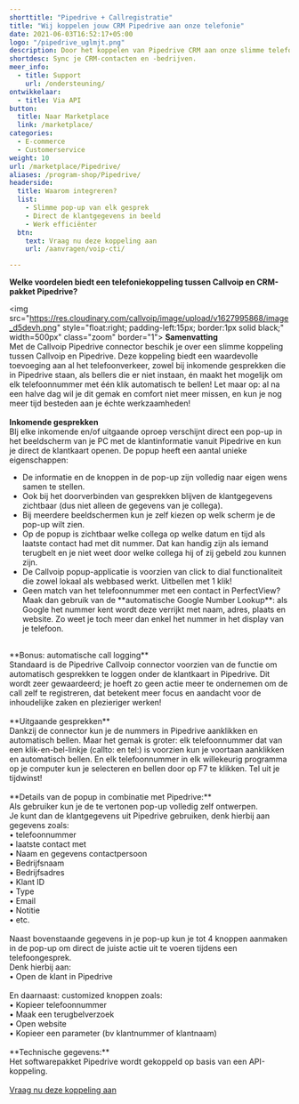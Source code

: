 ```yaml
---
shorttitle: "Pipedrive + Callregistratie"
title: "Wij koppelen jouw CRM Pipedrive aan onze telefonie"
date: 2021-06-03T16:52:17+05:00
logo: "/pipedrive_uglmjt.png"
description: Door het koppelen van Pipedrive CRM aan onze slimme telefonie werk je een stuk efficienter.
shortdesc: Sync je CRM-contacten en -bedrijven.
meer_info:
  - title: Support
    url: /ondersteuning/
ontwikkelaar:
  - title: Via API
button:
  title: Naar Marketplace
  link: /marketplace/
categories:
  - E-commerce
  - Customerservice
weight: 10
url: /marketplace/Pipedrive/
aliases: /program-shop/Pipedrive/
headerside:
  title: Waarom integreren?
  list:
    - Slimme pop-up van elk gesprek
    - Direct de klantgegevens in beeld
    - Werk efficiënter
  btn:
    text: Vraag nu deze koppeling aan
    url: /aanvragen/voip-cti/

---
```


**Welke voordelen biedt een telefoniekoppeling tussen Callvoip en CRM-pakket Pipedrive?**

<img src="https://res.cloudinary.com/callvoip/image/upload/v1627995868/image_d5devh.png" style="float:right; padding-left:15px; border:1px solid black;" width=500px" class="zoom" border="1">
**Samenvatting**<br>
Met de Callvoip Pipedrive connector beschik je over een slimme koppeling tussen Callvoip en Pipedrive. Deze koppeling biedt een waardevolle toevoeging aan al het telefoonverkeer, zowel bij inkomende gesprekken die in Pipedrive staan, als bellers die er niet instaan, én maakt het mogelijk om elk telefoonnummer met één klik automatisch te bellen! Let maar op: al na een halve dag wil je dit gemak en comfort niet meer missen, en kun je nog meer tijd besteden aan je échte werkzaamheden!<br>
<br>
**Inkomende gesprekken**<br>
BIj elke inkomende en/of uitgaande oproep verschijnt direct een pop-up in het beeldscherm van je PC met de klantinformatie vanuit Pipedrive en kun je direct de klantkaart openen. De popup heeft een aantal unieke eigenschappen:<br>
<div class="usp-list">
<ul>
<li>De informatie en de knoppen in de pop-up zijn volledig naar eigen wens samen te stellen.</li>
<li>Ook bij het doorverbinden van gesprekken blijven de klantgegevens zichtbaar (dus niet alleen de gegevens van je collega).</li>
<li>Bij meerdere beeldschermen kun je zelf kiezen op welk scherm je de pop-up wilt zien.</li>
<li>Op de popup is zichtbaar welke collega op welke datum en tijd als laatste contact had met dit nummer. Dat kan handig zijn als iemand terugbelt en je niet weet door welke collega hij of zij gebeld zou kunnen zijn.</li>
<li>De Callvoip popup-applicatie is voorzien van click to dial functionaliteit die zowel lokaal als webbased werkt. Uitbellen met 1 klik!</li>
<li>Geen match van het telefoonnummer met een contact in PerfectView? Maak dan gebruik van de **automatische Google Number Lookup**: als Google het nummer kent wordt deze verrijkt met naam, adres, plaats en website. Zo weet je toch meer dan enkel het nummer in het display van je telefoon.</li>
</ul>
</div>
<br>
**Bonus: automatische call logging**<br>
Standaard is de Pipedrive Callvoip connector voorzien van de functie om automatisch gesprekken te loggen onder de klantkaart in Pipedrive. Dit wordt zeer gewaardeerd; je hoeft zo geen actie meer te ondernemen om de call zelf te registreren, dat betekent meer focus en aandacht voor de inhoudelijke zaken en plezieriger werken!<br>
<br>
**Uitgaande gesprekken**<br>
Dankzij de connector kun je de nummers in Pipedrive aanklikken en automatisch bellen. Maar het gemak is groter: elk telefoonnummer dat van een klik-en-bel-linkje (callto: en tel:) is voorzien kun je voortaan aanklikken en automatisch bellen. En elk telefoonnummer in elk willekeurig programma op je computer kun je selecteren en bellen door op F7 te klikken. Tel uit je tijdwinst!<br>
<br>
**Details van de popup in combinatie met Pipedrive:**<br>
Als gebruiker kun je de te vertonen pop-up volledig zelf ontwerpen. <br>
Je kunt dan de klantgegevens uit Pipedrive gebruiken, denk hierbij aan gegevens zoals: <br>
• telefoonnummer <br>
• laatste contact met <br>
• Naam en gegevens contactpersoon <br>
• Bedrijfsnaam<br>
• Bedrijfsadres<br>
• Klant ID <br>
• Type<br>
• Email <br>
• Notitie <br>
• etc. <br>
 <br>
Naast bovenstaande gegevens in je pop-up kun je tot 4 knoppen aanmaken in de pop-up om direct de juiste actie uit te voeren tijdens een telefoongesprek. <br>
Denk hierbij aan:<br>
• Open de klant in Pipedrive<br>
<br>
En daarnaast: customized knoppen zoals: <br>
• Kopieer telefoonnummer<br>
• Maak een terugbelverzoek<br>
• Open website <br>
• Kopieer een parameter (bv klantnummer of klantnaam) <br>
<br>
**Technische gegevens:**<br>
Het softwarepakket Pipedrive wordt gekoppeld op basis van een API-koppeling.<br>
<br><a href="/aanvragen/voip-cti/" class="button">Vraag nu deze koppeling aan</a>

